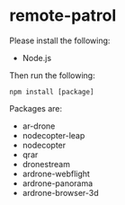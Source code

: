 remote-patrol
=============

Please install the following:

* Node.js

Then run the following:

	npm install [package]
	
Packages are:

*	ar-drone
*	nodecopter-leap
*	nodecopter
*	qrar
*	dronestream
*	ardrone-webflight
*	ardrone-panorama
*	ardrone-browser-3d